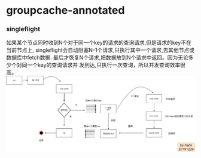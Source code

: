 # groupcache-annotated

### singleflight
如果某个节点同时收到N个对于同一个key的请求的查询请求,但是请求的key不在当前节点上,
singleflight会自动阻塞N-1个请求,只执行其中一个请求,去其他节点或数据库中fetch数据.
最后才恢复N个请求,把数据放到N个请求中返回。因为无论多少个对同一个key的查询请求并
发到达,只执行一次查询，所以并发查询效率很高。
![singleflight image](../doc/images/singleflight.png)



    